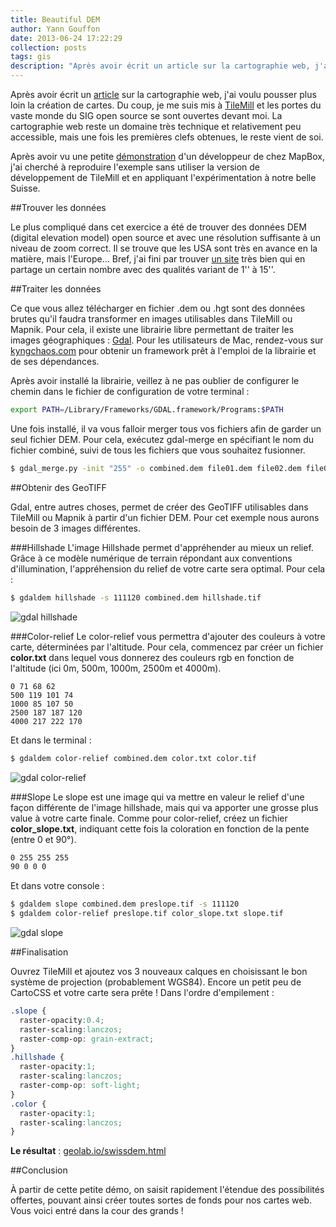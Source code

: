 ```yaml
---
title: Beautiful DEM
author: Yann Gouffon
date: 2013-06-24 17:22:29
collection: posts
tags: gis
description: "Après avoir écrit un article sur la cartographie web, j'ai voulu pousser plus loin la création de cartes. Du coup, je me suis mis à TileMill et les portes du vaste monde du SIG open source se sont ouvertes devant moi. La cartographie web reste un domaine très technique et relativement peu accessible, mais une fois les premières clefs obtenues, le reste vient de soi."
---
```


Après avoir écrit un [article](http://antistatique.net/blog/2013/04/05/devenez-un-maitre-cartographe/) sur la cartographie web, j'ai voulu pousser plus loin la création de cartes. Du coup, je me suis mis à [TileMill](http://www.mapbox.com/tilemill/) et les portes du vaste monde du SIG open source se sont ouvertes devant moi. La cartographie web reste un domaine très technique et relativement peu accessible, mais une fois les premières clefs obtenues, le reste vient de soi.

Après avoir vu une petite [démonstration](http://www.mapbox.com/blog/tilemill-raster-colorizer/) d'un développeur de chez MapBox, j'ai cherché à reproduire l'exemple sans utiliser la version de développement de TileMill et en appliquant l'expérimentation à notre belle Suisse.

##Trouver les données

Le plus compliqué dans cet exercice a été de trouver des données DEM (digital elevation model) open source et avec une résolution suffisante à un niveau de zoom correct. Il se trouve que les USA sont très en avance en la matière, mais l'Europe... Bref, j'ai fini par trouver [un site](http://www.viewfinderpanoramas.org/dem3.html) très bien qui en partage un certain nombre avec des qualités variant de 1'' à 15''.

##Traiter les données

Ce que vous allez télécharger en fichier .dem ou .hgt sont des données brutes qu'il faudra transformer en images utilisables dans TileMill ou Mapnik. Pour cela, il existe une librairie libre permettant de traiter les images géographiques : [Gdal](http://www.gdal.org/index.html). Pour les utilisateurs de Mac, rendez-vous sur [kyngchaos.com](http://www.kyngchaos.com/software:frameworks) pour obtenir un framework prêt à l'emploi de la librairie et de ses dépendances.

Après avoir installé la librairie, veillez à ne pas oublier de configurer le chemin dans le fichier de configuration de votre terminal :
```bash
export PATH=/Library/Frameworks/GDAL.framework/Programs:$PATH
```

Une fois installé, il va vous falloir merger tous vos fichiers afin de garder un seul fichier DEM. Pour cela, exécutez gdal-merge en spécifiant le nom du fichier combiné, suivi de tous les fichiers que vous souhaitez fusionner.
```bash
$ gdal_merge.py -init "255" -o combined.dem file01.dem file02.dem file03.dem
```

##Obtenir des GeoTIFF

Gdal, entre autres choses, permet de créer des GeoTIFF utilisables dans TileMill ou Mapnik à partir d'un fichier DEM. Pour cet exemple nous aurons besoin de 3 images différentes.

###Hillshade
L'image Hillshade permet d'appréhender au mieux un relief. Grâce à ce modèle numérique de terrain répondant aux conventions d'illumination, l'appréhension du relief de votre carte sera optimal. Pour cela :
```bash
$ gdaldem hillshade -s 111120 combined.dem hillshade.tif
```

![gdal hillshade](http://staging.yago.io/content/images/alps-hillshade.jpg)

###Color-relief
Le color-relief vous permettra d'ajouter des couleurs à votre carte, déterminées par l'altitude. Pour cela, commencez par créer un fichier **color.txt** dans lequel vous donnerez des couleurs rgb en fonction de l'altitude (ici 0m, 500m, 1000m, 2500m et 4000m).

```
0 71 68 62
500 119 101 74 
1000 85 107 50 
2500 187 187 120 
4000 217 222 170 
```

Et dans le terminal :
```bash
$ gdaldem color-relief combined.dem color.txt color.tif
```

![gdal color-relief](http://staging.yago.io/content/images/alps-color.jpg)

###Slope
Le slope est une image qui va mettre en valeur le relief d'une façon différente de l'image hillshade, mais qui va apporter une grosse plus value à votre carte finale. Comme pour color-relief, créez un fichier **color_slope.txt**, indiquant cette fois la coloration en fonction de la pente (entre 0 et 90°).
```bash
0 255 255 255
90 0 0 0
```

Et dans votre console :
```bash
$ gdaldem slope combined.dem preslope.tif -s 111120
$ gdaldem color-relief preslope.tif color_slope.txt slope.tif
```

![gdal slope](http://staging.yago.io/content/images/alps-slope.jpg)

##Finalisation

Ouvrez TileMill et ajoutez vos 3 nouveaux calques en choisissant le bon système de projection (probablement WGS84). Encore un petit peu de CartoCSS et votre carte sera prête ! Dans l'ordre d'empilement :
```css
.slope {
  raster-opacity:0.4;
  raster-scaling:lanczos;
  raster-comp-op: grain-extract;
}
.hillshade {
  raster-opacity:1;
  raster-scaling:lanczos;
  raster-comp-op: soft-light;
}
.color {
  raster-opacity:1;
  raster-scaling:lanczos;
}
```

**Le résultat** : [geolab.io/swissdem.html](http://geolab.io/swissdem.html)

##Conclusion

À partir de cette petite démo, on saisit rapidement l'étendue des possibilités offertes, pouvant ainsi créer toutes sortes de fonds pour nos cartes web. Vous voici entré dans la cour des grands !
